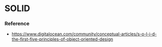 # SOLID

### Reference
- https://www.digitalocean.com/community/conceptual-articles/s-o-l-i-d-the-first-five-principles-of-object-oriented-design
